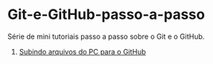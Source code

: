 # Git-e-GitHub-passo-a-passo
Série de mini tutoriais passo a passo sobre o Git e o GitHub. 

1. [Subindo arquivos do PC para o GitHub](https://github.com/profclaudioluis/Git-e-GitHub-passo-a-passo/blob/main/Subindo%20arquivos%20do%20PC%20para%20o%20GitHub.md)
